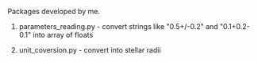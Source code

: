 Packages developed by me.

1) parameters_reading.py - convert strings like "0.5+/-0.2" and "0.1+0.2-0.1" into array of floats

2) unit_coversion.py - convert into stellar radii